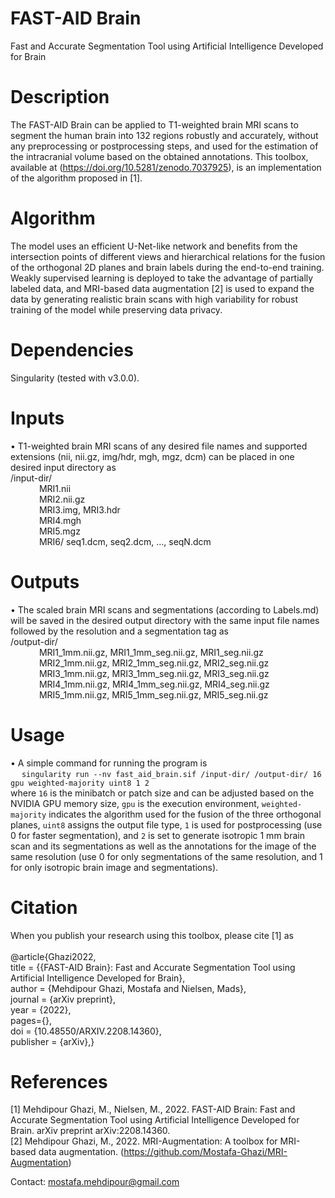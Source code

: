 # FAST-AID Brain
Fast and Accurate Segmentation Tool using Artificial Intelligence Developed for Brain
<br />

# Description
The FAST-AID Brain can be applied to T1-weighted brain MRI scans to segment the human brain into  132 regions robustly and accurately, without any preprocessing or postprocessing steps, and used for the estimation of the intracranial volume based on the obtained annotations. This toolbox, available at (https://doi.org/10.5281/zenodo.7037925), is an implementation of the algorithm proposed in [1].
<br />

# Algorithm
The model uses an efficient U-Net-like network and benefits from the intersection points of different views and hierarchical relations for the fusion of the orthogonal 2D planes and brain labels during the end-to-end training. Weakly supervised learning is deployed to take the advantage of partially labeled data, and MRI-based data augmentation [2] is used to expand the data by generating realistic brain scans with high variability for robust training of the model while preserving data privacy.
<br />

# Dependencies
Singularity (tested with v3.0.0).
<br />

# Inputs
•	T1-weighted brain MRI scans of any desired file names and supported extensions (nii, nii.gz, img/hdr, mgh, mgz, dcm) can be placed in one desired input directory as
<br />
/input-dir/
<br />
&emsp;&emsp;&emsp; MRI1.nii
<br />
&emsp;&emsp;&emsp; MRI2.nii.gz
<br />
&emsp;&emsp;&emsp; MRI3.img, MRI3.hdr
<br />
&emsp;&emsp;&emsp; MRI4.mgh
<br />
&emsp;&emsp;&emsp; MRI5.mgz
<br />
&emsp;&emsp;&emsp; MRI6/ seq1.dcm, seq2.dcm, …, seqN.dcm
<br />

# Outputs
•	The scaled brain MRI scans and segmentations (according to Labels.md) will be saved in the desired output directory with the same input file names followed by the resolution and a segmentation tag as
<br />
/output-dir/
<br />
&emsp;&emsp;&emsp; MRI1_1mm.nii.gz, MRI1_1mm_seg.nii.gz, MRI1_seg.nii.gz
<br />
&emsp;&emsp;&emsp; MRI2_1mm.nii.gz, MRI2_1mm_seg.nii.gz, MRI2_seg.nii.gz
<br />
&emsp;&emsp;&emsp; MRI3_1mm.nii.gz, MRI3_1mm_seg.nii.gz, MRI3_seg.nii.gz
<br />
&emsp;&emsp;&emsp; MRI4_1mm.nii.gz, MRI4_1mm_seg.nii.gz, MRI4_seg.nii.gz
<br />
&emsp;&emsp;&emsp; MRI5_1mm.nii.gz, MRI5_1mm_seg.nii.gz, MRI5_seg.nii.gz
<br />

# Usage
•	A simple command for running the program is
<br />
&emsp; `singularity run --nv fast_aid_brain.sif /input-dir/ /output-dir/ 16 gpu weighted-majority uint8 1 2`
<br />
where `16` is the minibatch or patch size and can be adjusted based on the NVIDIA GPU memory size, `gpu` is the execution environment, `weighted-majority` indicates the algorithm used for the fusion of the three orthogonal planes, `uint8` assigns the output file type, `1` is used for postprocessing (use 0 for faster segmentation), and `2` is set to generate isotropic 1 mm brain scan and its segmentations as well as the annotations for the image of the same resolution (use 0 for only segmentations of the same resolution, and 1 for only isotropic brain image and segmentations).
<br />

# Citation
When you publish your research using this toolbox, please cite [1] as
<br />
<br />
@article{Ghazi2022,
<br />
  title = {{FAST-AID Brain}: Fast and Accurate Segmentation Tool using Artificial Intelligence Developed for Brain},
  <br />
  author = {Mehdipour Ghazi, Mostafa and Nielsen, Mads},
  <br />
  journal = {arXiv preprint},
  <br />
  year = {2022},
  <br />
  pages={},
  <br />
  doi = {10.48550/ARXIV.2208.14360},
  <br />
  publisher = {arXiv},}
<br />

# References
[1] Mehdipour Ghazi, M., Nielsen, M., 2022. FAST-AID Brain: Fast and Accurate Segmentation Tool using Artificial Intelligence Developed for Brain. arXiv preprint arXiv:2208.14360.
<br />
[2] Mehdipour Ghazi, M., 2022. MRI-Augmentation: A toolbox for MRI-based data augmentation. (https://github.com/Mostafa-Ghazi/MRI-Augmentation)
<br />

Contact: mostafa.mehdipour@gmail.com
<br />
